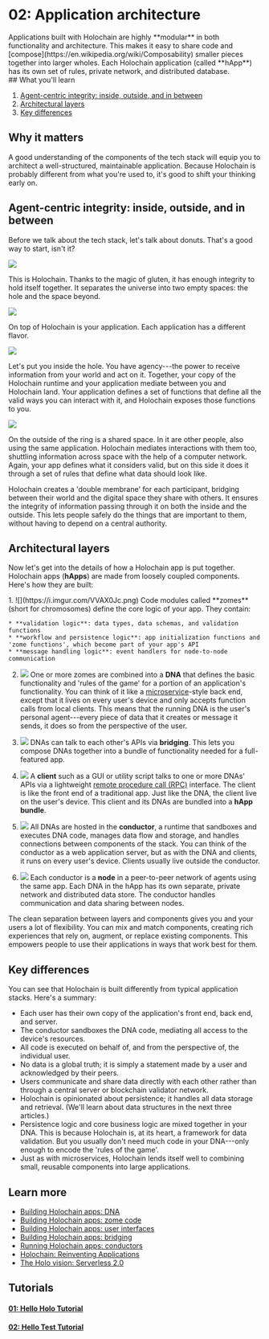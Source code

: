 # 02: Application architecture

<div class="coreconcepts-intro" markdown=1>
Applications built with Holochain are highly **modular** in both functionality and architecture. This makes it easy to share code and [compose](https://en.wikipedia.org/wiki/Composability) smaller pieces together into larger wholes. Each Holochain application (called **hApp**) has its own set of rules, private network, and distributed database.
</div>

<div class="coreconcepts-orientation" markdown=1>
## What you'll learn

1. [Agent-centric integrity: inside, outside, and in between](#agent-centric-integrity-inside-outside-and-in-between)
2. [Architectural layers](#architectural-layers)
3. [Key differences](#key-differences)

## Why it matters

A good understanding of the components of the tech stack will equip you to architect a well-structured, maintainable application. Because Holochain is probably different from what you're used to, it's good to shift your thinking early on.
</div>

## Agent-centric integrity: inside, outside, and in between

Before we talk about the tech stack, let's talk about donuts. That's a good way to start, isn't it?

![](https://i.imgur.com/7pj8fBx.png)

This is Holochain. Thanks to the magic of gluten, it has enough integrity to hold itself together. It separates the universe into two empty spaces: the hole and the space beyond.

![](https://i.imgur.com/nNuA1CZ.png)

On top of Holochain is your application. Each application has a different flavor.

![](https://i.imgur.com/ImkR73e.png)

Let's put you inside the hole. You have agency---the power to receive information from your world and act on it. Together, your copy of the Holochain runtime and your application mediate between you and Holochain land. Your application defines a set of functions that define all the valid ways you can interact with it, and Holochain exposes those functions to you.

![](https://i.imgur.com/Nvn4HIa.png)

On the outside of the ring is a shared space. In it are other people, also using the same application. Holochain mediates interactions with them too, shuttling information across space with the help of a computer network. Again, your app defines what it considers valid, but on this side it does it through a set of rules that define what data should look like.

Holochain creates a 'double membrane' for each participant, bridging between their world and the digital space they share with others. It ensures the integrity of information passing through it on both the inside and the outside. This lets people safely do the things that are important to them, without having to depend on a central authority.

## Architectural layers

Now let's get into the details of how a Holochain app is put together. Holochain apps (**hApps**) are made from loosely coupled components. Here's how they are built:

<div class="coreconcepts-2-architecturallayers" markdown=1>
1. ![](https://i.imgur.com/VVAX0Jc.png)
Code modules called **zomes** (short for chromosomes) define the core logic of your app. They contain:

    * **validation logic**: data types, data schemas, and validation functions
    * **workflow and persistence logic**: app initialization functions and 'zome functions', which become part of your app's API
    * **message handling logic**: event handlers for node-to-node communication

2. ![](https://i.imgur.com/RMnObHc.png)
One or more zomes are combined into a **DNA** that defines the basic functionality and 'rules of the game' for a portion of an application's functionality. You can think of it like a [microservice](https://en.wikipedia.org/wiki/Microservices)-style back end, except that it lives on every user's device and only accepts function calls from local clients. This means that the running DNA is the user's personal agent---every piece of data that it creates or message it sends, it does so from the perspective of the user.

3. ![](https://i.imgur.com/ogtDACY.png)
DNAs can talk to each other's APIs via **bridging**. This lets you compose DNAs together into a bundle of functionality needed for a full-featured app.

4. ![](https://i.imgur.com/d2aADQt.png)
A **client** such as a GUI or utility script talks to one or more DNAs' APIs via a lightweight [remote procedure call (RPC)](https://en.wikipedia.org/wiki/Remote_procedure_call) interface. The client is like the front end of a traditional app. Just like the DNA, the client live on the user's device. This client and its DNAs are bundled into a **hApp bundle**.

5. ![](https://i.imgur.com/2TEFXbQ.png)
All DNAs are hosted in the **conductor**, a runtime that sandboxes and executes DNA code, manages data flow and storage, and handles connections between components of the stack. You can think of the conductor as a web application server, but as with the DNA and clients, it runs on every user's device. Clients usually live outside the conductor.

6. ![](https://i.imgur.com/FSKeHnJ.png)
Each conductor is a **node** in a peer-to-peer network of agents using the same app. Each DNA in the hApp has its own separate, private network and distributed data store. The conductor handles communication and data sharing between nodes.
</div>

The clean separation between layers and components gives you and your users a lot of flexibility. You can mix and match components, creating rich experiences that rely on, augment, or replace existing components. This empowers people to use their applications in ways that work best for them.

## Key differences

You can see that Holochain is built differently from typical application stacks. Here's a summary:

* Each user has their own copy of the application's front end, back end, and server.
* The conductor sandboxes the DNA code, mediating all access to the device's resources.
* All code is executed on behalf of, and from the perspective of, the individual user.
* No data is a global truth; it is simply a statement made by a user and acknowledged by their peers.
* Users communicate and share data directly with each other rather than through a central server or blockchain validator network.
* Holochain is opinionated about persistence; it handles all data storage and retrieval. (We'll learn about data structures in the next three articles.)
* Persistence logic and core business logic are mixed together in your DNA. This is because Holochain is, at its heart, a framework for data validation. But you usually don't need much code in your DNA---only enough to encode the 'rules of the game'.
* Just as with microservices, Holochain lends itself well to combining small, reusable components into large applications.

## Learn more

* [Building Holochain apps: DNA](../../guide/building_apps)
* [Building Holochain apps: zome code](../../guide/zome/welcome)
* [Building Holochain apps: user interfaces](../../guide/apps_user_interfaces)
* [Building Holochain apps: bridging](../../guide/bridging)
* [Running Holochain apps: conductors](../../guide/conductors)
* [Holochain: Reinventing Applications](https://medium.com/holochain/holochain-reinventing-applications-d2ac1e4f25ef)
* [The Holo vision: Serverless 2.0](https://medium.com/holochain/the-holo-vision-serverless-2-0-c0b294e753ba)

## Tutorials

<div class="h-tile-container">
    <div class="h-tile tile-alt tile-tutorials">
        <a href="../../tutorials/coreconcepts/hello_holo">
            <h4>01: Hello Holo Tutorial</h4>
        </a>
    </div>
    <div class="h-tile tile-alt tile-tutorials">
        <a href="../../tutorials/coreconcepts/hello_test">
            <h4>02: Hello Test Tutorial</h4>
        </a>
    </div>
</div>
